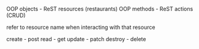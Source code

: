 OOP objects - ReST resources (restaurants)
OOP methods - ReST actions (CRUD)

refer to resource name when interacting with that resource

create - post
read - get
update - patch
destroy - delete
